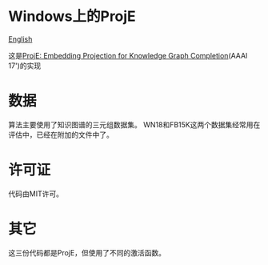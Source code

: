 # Windows上的ProjE

[English](/examples/tensorflow/ProjE/README.md)

这是[ProjE: Embedding Projection for Knowledge Graph Completion](http://www.aaai.org/ocs/index.php/AAAI/AAAI17/paper/download/14279/13906)(AAAI 17')的实现

# 数据

算法主要使用了知识图谱的三元组数据集。 WN18和FB15K这两个数据集经常用在评估中，已经在附加的文件中了。

# 许可证

代码由MIT许可。

# 其它

这三份代码都是ProjE，但使用了不同的激活函数。